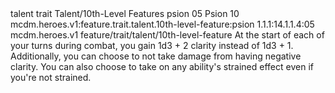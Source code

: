 <ability>
  <metadata>
    <class>talent</class>
    <feature_type>trait</feature_type>
    <file_dpath>Talent/10th-Level Features</file_dpath>
    <item_id>psion</item_id>
    <item_index>05</item_index>
    <item_name>Psion</item_name>
    <level>10</level>
    <scc>mcdm.heroes.v1:feature.trait.talent.10th-level-feature:psion</scc>
    <scdc>1.1.1:14.1.1.4:05</scdc>
    <source>mcdm.heroes.v1</source>
    <type>feature/trait/talent/10th-level-feature</type>
  </metadata>
  <effects>
    <effect type="mundane">At the start of each of your turns during combat, you gain 1d3 + 2 clarity instead of 1d3 + 1.
Additionally, you can choose to not take damage from having negative clarity. You can also choose to take on any ability&apos;s strained effect even if you&apos;re not strained.</effect>
  </effects>
</ability>
